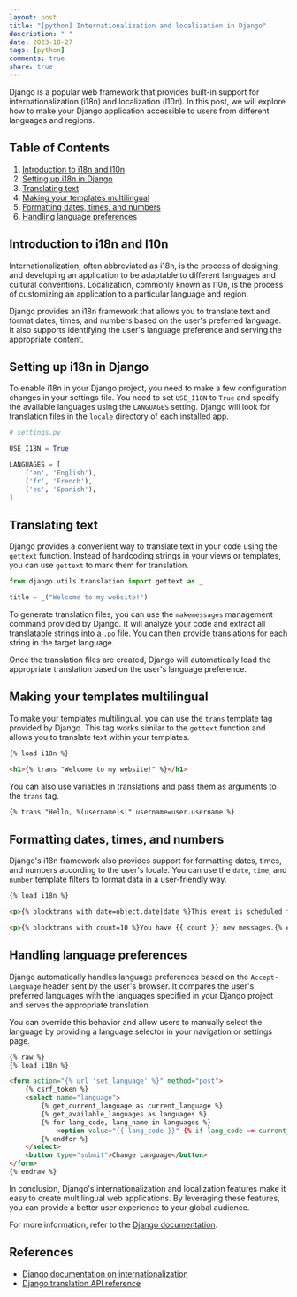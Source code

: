 ```yaml
---
layout: post
title: "[python] Internationalization and localization in Django"
description: " "
date: 2023-10-27
tags: [python]
comments: true
share: true
---
```


Django is a popular web framework that provides built-in support for internationalization (i18n) and localization (l10n). In this post, we will explore how to make your Django application accessible to users from different languages and regions.

## Table of Contents
1. [Introduction to i18n and l10n](#introduction)
2. [Setting up i18n in Django](#setup)
3. [Translating text](#translation)
4. [Making your templates multilingual](#templates)
5. [Formatting dates, times, and numbers](#formatting)
6. [Handling language preferences](#preferences)

## <a name="introduction"></a>Introduction to i18n and l10n

Internationalization, often abbreviated as i18n, is the process of designing and developing an application to be adaptable to different languages and cultural conventions. Localization, commonly known as l10n, is the process of customizing an application to a particular language and region.

Django provides an i18n framework that allows you to translate text and format dates, times, and numbers based on the user's preferred language. It also supports identifying the user's language preference and serving the appropriate content.

## <a name="setup"></a>Setting up i18n in Django

To enable i18n in your Django project, you need to make a few configuration changes in your settings file. You need to set `USE_I18N` to `True` and specify the available languages using the `LANGUAGES` setting. Django will look for translation files in the `locale` directory of each installed app.

```python
# settings.py

USE_I18N = True

LANGUAGES = [
    ('en', 'English'),
    ('fr', 'French'),
    ('es', 'Spanish'),
]
```

## <a name="translation"></a>Translating text

Django provides a convenient way to translate text in your code using the `gettext` function. Instead of hardcoding strings in your views or templates, you can use `gettext` to mark them for translation.

```python
from django.utils.translation import gettext as _

title = _("Welcome to my website!")
```

To generate translation files, you can use the `makemessages` management command provided by Django. It will analyze your code and extract all translatable strings into a `.po` file. You can then provide translations for each string in the target language.

Once the translation files are created, Django will automatically load the appropriate translation based on the user's language preference.

## <a name="templates"></a>Making your templates multilingual

To make your templates multilingual, you can use the `trans` template tag provided by Django. This tag works similar to the `gettext` function and allows you to translate text within your templates.

```html
{% load i18n %}

<h1>{% trans "Welcome to my website!" %}</h1>
```

You can also use variables in translations and pass them as arguments to the `trans` tag.

```html
{% trans "Hello, %(username)s!" username=user.username %}
```

## <a name="formatting"></a>Formatting dates, times, and numbers

Django's i18n framework also provides support for formatting dates, times, and numbers according to the user's locale. You can use the `date`, `time`, and `number` template filters to format data in a user-friendly way.

```html
{% load i18n %}

<p>{% blocktrans with date=object.date|date %}This event is scheduled for {{ date }}.{% endblocktrans %}</p>

<p>{% blocktrans with count=10 %}You have {{ count }} new messages.{% endblocktrans %}</p>
```

## <a name="preferences"></a>Handling language preferences

Django automatically handles language preferences based on the `Accept-Language` header sent by the user's browser. It compares the user's preferred languages with the languages specified in your Django project and serves the appropriate translation.

You can override this behavior and allow users to manually select the language by providing a language selector in your navigation or settings page.

```html
{% raw %}
{% load i18n %}

<form action="{% url 'set_language' %}" method="post">
    {% csrf_token %}
    <select name="language">
        {% get_current_language as current_language %}
        {% get_available_languages as languages %}
        {% for lang_code, lang_name in languages %}
            <option value="{{ lang_code }}" {% if lang_code == current_language %}selected{% endif %}>{{ lang_name }}</option>
        {% endfor %}
    </select>
    <button type="submit">Change Language</button>
</form>
{% endraw %}
```

In conclusion, Django's internationalization and localization features make it easy to create multilingual web applications. By leveraging these features, you can provide a better user experience to your global audience.

For more information, refer to the [Django documentation](https://docs.djangoproject.com/en/3.2/topics/i18n/).

## References
- [Django documentation on internationalization](https://docs.djangoproject.com/en/3.2/topics/i18n/)
- [Django translation API reference](https://docs.djangoproject.com/en/3.2/topics/i18n/translation/)